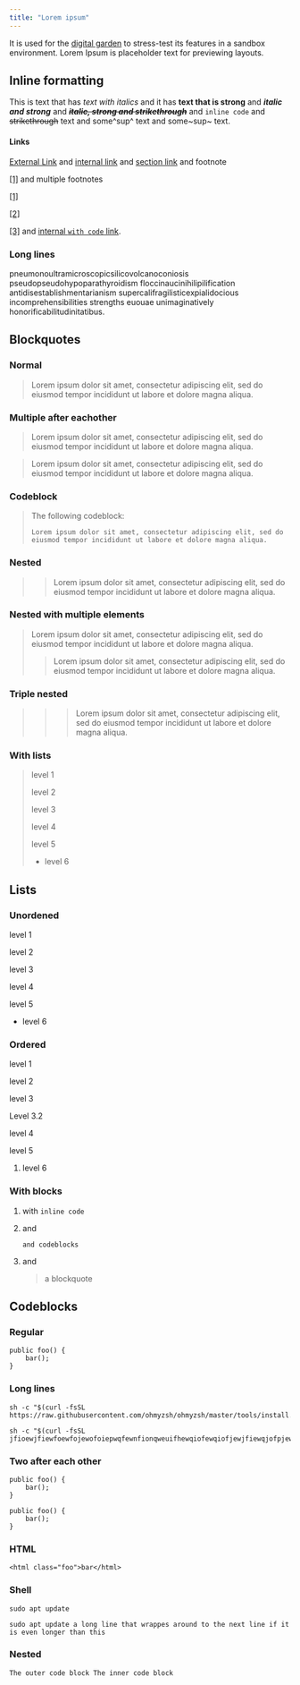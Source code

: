 ```yaml
---
title: "Lorem ipsum"
---
```


It is used for the [digital garden](digital-garden) to stress-test
its features in a sandbox environment. Lorem Ipsum is placeholder text
for previewing layouts.

## Inline formatting
This is text that has *text with italics* and it has **text that is
strong** and ***italic and strong*** and ***~~italic, strong and strikethrough~~***
and `inline code` and ~~strikethrough~~ text and some^sup^ text and some~sup~ text.

#### Links
[External Link](https://google.com) and [internal link](index) and
[section link](#lists) and footnote

[\[1\]](#footnote-) and multiple footnotes

[\[1\]](#footnote-)

[\[2\]](#footnote-)

[\[3\]](#footnote-) and [internal `with code` link](index).

### Long lines
pneumonoultramicroscopicsilicovolcanoconiosis
pseudopseudohypoparathyroidism floccinaucinihilipilification
antidisestablishmentarianism supercalifragilisticexpialidocious
incomprehensibilities strengths euouae unimaginatively
honorificabilitudinitatibus.

## Blockquotes

### Normal
> Lorem ipsum dolor sit amet, consectetur adipiscing elit, sed do
> eiusmod tempor incididunt ut labore et dolore magna aliqua.

### Multiple after eachother
> Lorem ipsum dolor sit amet, consectetur adipiscing elit, sed do
> eiusmod tempor incididunt ut labore et dolore magna aliqua.

> Lorem ipsum dolor sit amet, consectetur adipiscing elit, sed do
> eiusmod tempor incididunt ut labore et dolore magna aliqua.

### Codeblock
> The following codeblock:
>
>     Lorem ipsum dolor sit amet, consectetur adipiscing elit, sed do eiusmod tempor incididunt ut labore et dolore magna aliqua.

### Nested
> > Lorem ipsum dolor sit amet, consectetur adipiscing elit, sed do
> > eiusmod tempor incididunt ut labore et dolore magna aliqua.

### Nested with multiple elements
> Lorem ipsum dolor sit amet, consectetur adipiscing elit, sed do
> eiusmod tempor incididunt ut labore et dolore magna aliqua.
>
> > Lorem ipsum dolor sit amet, consectetur adipiscing elit, sed do
> > eiusmod tempor incididunt ut labore et dolore magna aliqua.

### Triple nested
> > > Lorem ipsum dolor sit amet, consectetur adipiscing elit, sed do
> > > eiusmod tempor incididunt ut labore et dolore magna aliqua.

### With lists
> level 1
>
> level 2
>
> level 3
>
> level 4
>
> level 5
>
> -   level 6

## Lists

### Unordened

level 1

level 2

level 3

level 4

level 5

-   level 6

### Ordered

level 1

level 2

level 3

Level 3.2

level 4

level 5

1.  level 6

### With blocks

1.  with `inline code`

2.  and

        and codeblocks

3.  and

    > a blockquote

## Codeblocks

### Regular

```
public foo() {
    bar();
}
```

### Long lines

    sh -c "$(curl -fsSL https://raw.githubusercontent.com/ohmyzsh/ohmyzsh/master/tools/install.sh)"

    sh -c "$(curl -fsSL jfioewjfiewfoewfojewofoiepwqfewnfionqweuifhewqiofewqiofjewjfiewqjofpjewofjewqfjewqofjwqofjewqioj

### Two after each other

```
public foo() {
    bar();
}
```

```
public foo() {
    bar();
}
```

### HTML

    <html class="foo">bar</html>

### Shell

``` lang-sh
sudo apt update
```

``` lang-sh
sudo apt update a long line that wrappes around to the next line if it is even longer than this
```

### Nested

    The outer code block The inner code block

